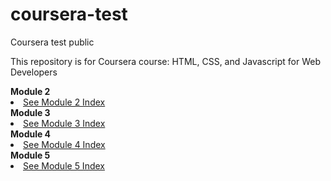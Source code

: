 # coursera-test
Coursera test public
<p>This repository is for Coursera course: HTML, CSS, and Javascript for Web Developers</p>
<section><b>Module 2</b></section>
<li><a href=https://josemerced.github.io/coursera-test/container-assignment/module2_solution/index.html>See Module 2 Index</a>
 <section><b>Module 3</b></section>
<li><a href=https://josemerced.github.io/coursera-test/container-assignment/module3_solution/index.html>See Module 3 Index</a>
  <section><b>Module 4</b></section>
<li><a href=https://josemerced.github.io/coursera-test/container-assignment/module4_solution/index.html>See Module 4 Index</a>
  <section><b>Module 5</b></section>
<li><a href=https://josemerced.github.io/coursera-test/container-assignment/module5_solution/index.html>See Module 5 Index</a>
